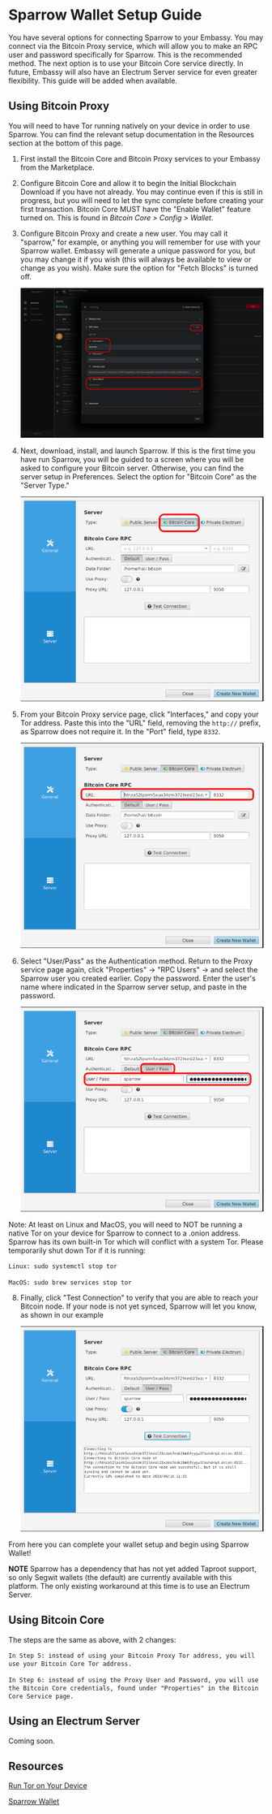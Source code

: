 # Sparrow Wallet Setup Guide

You have several options for connecting Sparrow to your Embassy.  You may connect via the Bitcoin Proxy service, which will allow you to make an RPC user and password specifically for Sparrow.  This is the recommended method.  The next option is to use your Bitcoin Core service directly.  In future, Embassy will also have an Electrum Server service for even greater flexibility.  This guide will be added when available.

## Using Bitcoin Proxy

You will need to have Tor running natively on your device in order to use Sparrow.  You can find the relevant setup documentation in the Resources section at the bottom of this page.

1. First install the Bitcoin Core and Bitcoin Proxy services to your Embassy from the Marketplace.

2. Configure Bitcoin Core and allow it to begin the Initial Blockchain Download if you have not already.  You may continue even if this is still in progress, but you will need to let the sync complete before creating your first transaction.  Bitcoin Core MUST have the "Enable Wallet" feature turned on.  This is found in *Bitcoin Core > Config > Wallet*.

3. Configure Bitcoin Proxy and create a new user.  You may call it "sparrow," for example, or anything you will remember for use with your Sparrow wallet.  Embassy will generate a unique password for you, but you may change it if you wish (this will always be available to view or change as you wish).  Make sure the option for "Fetch Blocks" is turned off.

    ![Sparrow Server Setup](./assets/sparrow-server-setup0.png "Setup Bitcoin Proxy")

4. Next, download, install, and launch Sparrow.  If this is the first time you have run Sparrow, you will be guided to a screen where you will be asked to configure your Bitcoin server.  Otherwise, you can find the server setup in Preferences.  Select the option for "Bitcoin Core" as the "Server Type."

    ![Sparrow Server Setup](./assets/sparrow-server-setup2.png "Setup Your Bitcoin Server")

5. From your Bitcoin Proxy service page, click "Interfaces," and copy your Tor address.  Paste this into the "URL" field, removing the `http://` prefix, as Sparrow does not require it.  In the "Port" field, type `8332`.

    ![Sparrow Server Setup](./assets/sparrow-server-setup3.png "Enter URL & Port")

6. Select "User/Pass" as the Authentication method.  Return to the Proxy service page again, click "Properties" -> "RPC Users" -> and select the Sparrow user you created earlier.  Copy the password.  Enter the user's name where indicated in the Sparrow server setup, and paste in the password.

    ![Sparrow Server Setup](./assets/sparrow-server-setup4.png "Add RPC User & Password")

Note: At least on Linux and MacOS, you will need to NOT be running a native Tor on your device for Sparrow to connect to a .onion address.  Sparrow has its own built-in Tor which will conflict with a system Tor.  Please temporarily shut down Tor if it is running:

    Linux: sudo systemctl stop tor

    MacOS: sudo brew services stop tor

8. Finally, click "Test Connection" to verify that you are able to reach your Bitcoin node.  If your node is not yet synced, Sparrow will let you know, as shown in our example

    ![Sparrow Server Setup](./assets/sparrow-server-setup6.png "Test Connection")

From here you can complete your wallet setup and begin using Sparrow Wallet!

**NOTE** Sparrow has a dependency that has not yet added Taproot support, so only Segwit wallets (the default) are currently available with this platform.  The only existing workaround at this time is to use an Electrum Server.

## Using Bitcoin Core

The steps are the same as above, with 2 changes:

    In Step 5: instead of using your Bitcoin Proxy Tor address, you will use your Bitcoin Core Tor address.

    In Step 6: instead of using the Proxy User and Password, you will use the Bitcoin Core credentials, found under "Properties" in the Bitcoin Core Service page.

## Using an Electrum Server

Coming soon.

## Resources

[Run Tor on Your Device](https://start9.com/latest/user-manual/connecting/connecting-tor/tor-os/)

[Sparrow Wallet](https://sparrowwallet.com/)
